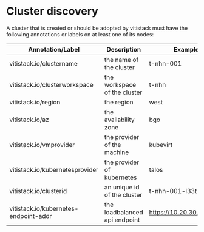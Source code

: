# Cluster discovery

A cluster that is created or should be adopted by vitistack must have the following annotations or labels on at least one of its nodes:

| Annotation/Label | Description | Example |
|---|---|---|
|vitistack.io/clustername|the name of the cluster|t-nhn-001|
|vitistack.io/clusterworkspace|the workspace of the cluster|t-nhn|
|vitistack.io/region|the region|west|
|vitistack.io/az|the availability zone|bgo|
|vitistack.io/vmprovider|the provider of the machine|kubevirt|
|vitistack.io/kubernetesprovider|the provider of kubernetes|talos|
|vitistack.io/clusterid|an unique id of the cluster|t-nhn-001-l33t|
|vitistack.io/kubernetes-endpoint-addr|the loadbalanced api endpoint|https://10.20.30.40:6443|